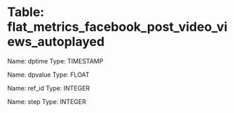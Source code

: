 Table: flat_metrics_facebook_post_video_views_autoplayed
========================================================

Name: dptime
Type: TIMESTAMP

Name: dpvalue
Type: FLOAT

Name: ref_id
Type: INTEGER

Name: step
Type: INTEGER

